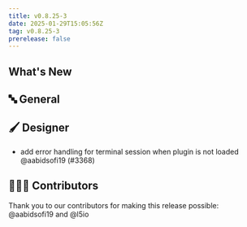 ```yaml
---
title: v0.8.25-3
date: 2025-01-29T15:05:56Z
tag: v0.8.25-3
prerelease: false
---
```


## What's New
## 🔤 General
## 🖌️ Designer

- add error handling for terminal session when plugin is not loaded @aabidsofi19 (#3368)

## 👨🏽‍💻 Contributors

Thank you to our contributors for making this release possible:
@aabidsofi19 and @l5io
